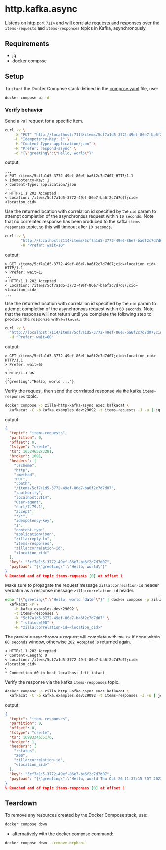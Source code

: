 # http.kafka.async

Listens on http port `7114` and will correlate requests and responses over the `items-requests`
and `items-responses` topics in Kafka, asynchronously.

## Requirements

- jq
- docker compose

## Setup

To `start` the Docker Compose stack defined in the [compose.yaml](compose.yaml) file, use:

```bash
docker compose up -d
```

### Verify behavior

Send a `PUT` request for a specific item.

```bash
curl -v \
    -X "PUT" "http://localhost:7114/items/5cf7a1d5-3772-49ef-86e7-ba6f2c7d7d07" \
    -H "Idempotency-Key: 1" \
    -H "Content-Type: application/json" \
    -H "Prefer: respond-async" \
    -d "{\"greeting\":\"Hello, world\"}"
```

output:

```text
...
> PUT /items/5cf7a1d5-3772-49ef-86e7-ba6f2c7d7d07 HTTP/1.1
> Idempotency-Key: 1
> Content-Type: application/json
...
< HTTP/1.1 202 Accepted
< Location: /items/5cf7a1d5-3772-49ef-86e7-ba6f2c7d7d07;cid=<location_cid>
```

Use the returned location with correlation id specified by the `cid` param to attempt completion of the asynchronous request within `10 seconds`.
Note that no correlated response has been produced to the kafka `items-responses` topic, so this will timeout after `10 seconds`.

```bash
curl -v \
       "http://localhost:7114/items/5cf7a1d5-3772-49ef-86e7-ba6f2c7d7d07;cid=<location_cid>" \
       -H "Prefer: wait=10"
```

output:

```text
> GET /items/5cf7a1d5-3772-49ef-86e7-ba6f2c7d7d07;cid=<location_cid> HTTP/1.1
> Prefer: wait=10
...
< HTTP/1.1 202 Accepted
< Location: /items/5cf7a1d5-3772-49ef-86e7-ba6f2c7d7d07;cid=<location_cid>
...
```

Use the returned location with correlation id specified by the `cid` param to attempt completion of the asynchronous request within `60 seconds`.
Note that the response will not return until you complete the following step to produce the response with `kafkacat`.

```bash
curl -v \
  "http://localhost:7114/items/5cf7a1d5-3772-49ef-86e7-ba6f2c7d7d07;cid=<location_cid>" \
  -H "Prefer: wait=60"
```

output:

```text
> GET /items/5cf7a1d5-3772-49ef-86e7-ba6f2c7d7d07;cid=<location_cid> HTTP/1.1
> Prefer: wait=60
...
< HTTP/1.1 OK
...
{"greeting":"Hello, world ..."}
```

Verify the request, then send the correlated response via the kafka `items-responses` topic.

```bash
docker compose -p zilla-http-kafka-async exec kafkacat \
  kafkacat -C -b kafka.examples.dev:29092 -t items-requests -J -u | jq .
```

output:

```json
{
  "topic": "items-requests",
  "partition": 0,
  "offset": 0,
  "tstype": "create",
  "ts": 1652465273281,
  "broker": 1001,
  "headers": [
    ":scheme",
    "http",
    ":method",
    "PUT",
    ":path",
    "/items/5cf7a1d5-3772-49ef-86e7-ba6f2c7d7d07",
    ":authority",
    "localhost:7114",
    "user-agent",
    "curl/7.79.1",
    "accept",
    "*/*",
    "idempotency-key",
    "1",
    "content-type",
    "application/json",
    "zilla:reply-to",
    "items-responses",
    "zilla:correlation-id",
    "<location_cid>"
  ],
  "key": "5cf7a1d5-3772-49ef-86e7-ba6f2c7d7d07",
  "payload": "{\"greeting\":\"Hello, world\"}"
}
% Reached end of topic items-requests [0] at offset 1
```

Make sure to propagate the request message `zilla:correlation-id` header verbatim as a response message `zilla:correlation-id` header.

```bash
echo "{\"greeting\":\"Hello, world `date`\"}" | docker compose -p zilla-http-kafka-async exec -T kafkacat \
  kafkacat -P \
    -b kafka.examples.dev:29092 \
    -t items-responses \
    -k "5cf7a1d5-3772-49ef-86e7-ba6f2c7d7d07" \
    -H ":status=200" \
    -H "zilla:correlation-id=<location_cid>"
```

The previous asynchronous request will complete with `200 OK` if done within `60 seconds` window, otherwise `202 Accepted` is returned again.

```text
< HTTP/1.1 202 Accepted
< Content-Length: 0
< Location: /items/5cf7a1d5-3772-49ef-86e7-ba6f2c7d7d07;cid=<location_cid>
<
* Connection #0 to host localhost left intact
```

Verify the response via the kafka `items-responses` topic.

```bash
docker compose -p zilla-http-kafka-async exec kafkacat \
  kafkacat -C -b kafka.examples.dev:29092 -t items-responses -J -u | jq .
```

output:

```json
{
  "topic": "items-responses",
  "partition": 0,
  "offset": 0,
  "tstype": "create",
  "ts": 1698334635176,
  "broker": 1,
  "headers": [
    ":status",
    "200",
    "zilla:correlation-id",
    "<location_cid>"
  ],
  "key": "5cf7a1d5-3772-49ef-86e7-ba6f2c7d7d07",
  "payload": "{\"greeting\":\"Hello, world Thu Oct 26 11:37:15 EDT 2023\"}"
}
% Reached end of topic items-responses [0] at offset 1
```

## Teardown

To remove any resources created by the Docker Compose stack, use:

```bash
docker compose down
```

- alternatively with the docker compose command:

```bash
docker compose down --remove-orphans
```
